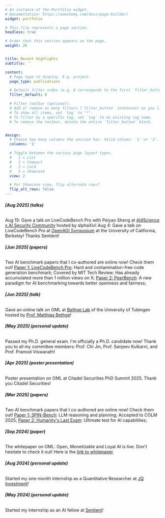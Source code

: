 ```yaml
---
# An instance of the Portfolio widget.
# Documentation: https://wowchemy.com/docs/page-builder/
widget: portfolio

# This file represents a page section.
headless: true

# Order that this section appears on the page.
weight: 26


title: Recent Highlights
subtitle: ''

content:
  # Page type to display. E.g. project.
  page_type: publications

  # Default filter index (e.g. 0 corresponds to the first `filter_button` instance below).
  filter_default: 0

  # Filter toolbar (optional).
  # Add or remove as many filters (`filter_button` instances) as you like.
  # To show all items, set `tag` to "*".
  # To filter by a specific tag, set `tag` to an existing tag name.
  # To remove the toolbar, delete the entire `filter_button` block.


design:
  # Choose how many columns the section has. Valid values: '1' or '2'.
  columns: '1'

  # Toggle between the various page layout types.
  #   1 = List
  #   2 = Compact
  #   3 = Card
  #   5 = Showcase
  view: 2

  # For Showcase view, flip alternate rows?
  flip_alt_rows: false
---
```

###### **[Aug 2025] (talks)**

Aug 15: Gave a talk on LiveCodeBench Pro with Peiyao Sheng at [AI4Science x AI Security Community](https://lu.ma/v45b9ltc?tk=4HvaMr) hosted by alphaXiv!
Aug 4: Gave a talk on LiveCodeBench Pro at [OpenAGI Symposium](https://openagi.xyz/symposium) at the University of California, Berkeley! Thanks Sentient!

###### **[Jun 2025] (papers)**

Two AI benchmark papers that I co-authored are online now! Check them out!
[Paper 1: LiveCodeBench Pro](https://arxiv.org/pdf/2506.11928): Hard and contamination-free code generation benchmark; Covered by MIT Tech Review; Has already accumulated more than 1 million views on X;
[Paper 2: PeerBench](https://digitalcommons.odu.edu/cgi/viewcontent.cgi?article=1384&context=computerscience_fac_pubs): A new paradigm for AI benchmarking towards better openness and fairness;

###### **[Jun 2025] (talk)**

Gave an online talk on OML at [Bethge Lab](https://bethgelab.org/) of the University of Tubingen hosted by [Prof. Matthias Bethge](https://scholar.google.com/citations?user=0z0fNxUAAAAJ&hl=en)!

###### **[May 2025] (personal update)**

Passed my Ph.D. general exam. I'm officially a Ph.D. candidate now! Thank you to all my committee members: Prof. Chi Jin, Prof. Sanjeev Kulkarni, and Prof. Pramod Viswanath!

###### **[Apr 2025] (poster presentation)**

Poster presentation on OML at Citadel Securities PhD Summit 2025. Thank you Citadel Securities!

###### **[Mar 2025] (papers)**

Two AI benchmark papers that I co-authored are online now! Check them out!
[Paper 1: SPIN-Bench](https://arxiv.org/pdf/2503.12349): LLM reasoning and planning; Accepted to COLM 2025;
[Paper 2: Humanity&#39;s Last Exam](https://arxiv.org/pdf/2501.14249): Ultimate test for AI capabilities;

###### **[Sep 2024] (paper)**

The whitepaper on OML: Open, Monetizable and Loyal AI is live. Don't hesitate to check it out! Here is the [link to whitepaper](https://arxiv.org/pdf/2411.03887).

###### **[Aug 2024] (personal update)**

Started my one-month internship as a Quantitative Researcher at [JQ Investment](https://www.linkedin.com/company/jq-investments)!

###### **[May 2024] (personal update)**

Started my internship as an AI fellow at [Sentient](https://twitter.com/sentient_agi)!
